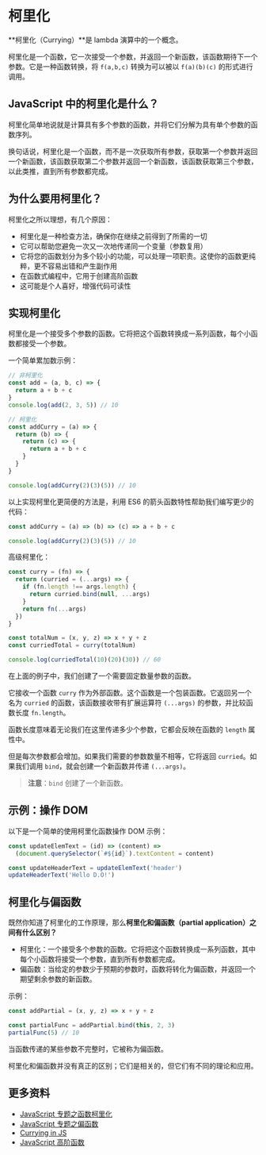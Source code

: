 # 柯里化

**柯里化（Currying）**是 lambda 演算中的一个概念。

柯里化是一个函数，它一次接受一个参数，并返回一个新函数，该函数期待下一个参数。它是一种函数转换，将 `f(a,b,c)` 转换为可以被以 `f(a)(b)(c)` 的形式进行调用。

## JavaScript 中的柯里化是什么？

柯里化简单地说就是计算具有多个参数的函数，并将它们分解为具有单个参数的函数序列。

换句话说，柯里化是一个函数，而不是一次获取所有参数，获取第一个参数并返回一个新函数，该函数获取第二个参数并返回一个新函数，该函数获取第三个参数，以此类推，直到所有参数都完成。

## 为什么要用柯里化？

柯里化之所以理想，有几个原因：

- 柯里化是一种检查方法，确保你在继续之前得到了所需的一切
- 它可以帮助您避免一次又一次地传递同一个变量（参数复用）
- 它将您的函数划分为多个较小的功能，可以处理一项职责。这使你的函数更纯粹，更不容易出错和产生副作用
- 在函数式编程中，它用于创建高阶函数
- 这可能是个人喜好，增强代码可读性

## 实现柯里化

柯里化是一个接受多个参数的函数。它将把这个函数转换成一系列函数，每个小函数都接受一个参数。

一个简单累加数示例：

```js
// 非柯里化
const add = (a, b, c) => {
  return a + b + c
}
console.log(add(2, 3, 5)) // 10

// 柯里化
const addCurry = (a) => {
  return (b) => {
    return (c) => {
      return a + b + c
    }
  }
}

console.log(addCurry(2)(3)(5)) // 10
```

以上实现柯里化更简便的方法是，利用 ES6 的箭头函数特性帮助我们编写更少的代码：

```js
const addCurry = (a) => (b) => (c) => a + b + c

console.log(addCurry(2)(3)(5)) // 10
```

高级柯里化：

```js
const curry = (fn) => {
  return (curried = (...args) => {
    if (fn.length !== args.length) {
      return curried.bind(null, ...args)
    }
    return fn(...args)
  })
}

const totalNum = (x, y, z) => x + y + z
const curriedTotal = curry(totalNum)

console.log(curriedTotal(10)(20)(30)) // 60
```

在上面的例子中，我们创建了一个需要固定数量参数的函数。

它接收一个函数 `curry` 作为外部函数。这个函数是一个包装函数。它返回另一个名为 `curried` 的函数，该函数接收带有扩展运算符 `(...args)` 的参数，并比较函数长度 `fn.length`。

函数长度意味着无论我们在这里传递多少个参数，它都会反映在函数的 `length` 属性中。

但是每次参数都会增加。如果我们需要的参数数量不相等，它将返回 `curried`。如果我们调用 `bind`，就会创建一个新函数并传递 `(...args)`。

> **注意**：`bind` 创建了一个新函数。

## 示例：操作 DOM

以下是一个简单的使用柯里化函数操作 DOM 示例：

```js
const updateElemText = (id) => (content) =>
  (document.querySelector(`#${id}`).textContent = content)

const updateHeaderText = updateElemText('header')
updateHeaderText('Hello D.O!')
```

## 柯里化与偏函数

既然你知道了柯里化的工作原理，那么**柯里化和偏函数（partial application）之间有什么区别？**

- 柯里化：一个接受多个参数的函数。它将把这个函数转换成一系列函数，其中每个小函数将接受一个参数，直到所有参数都完成。
- 偏函数：当给定的参数少于预期的参数时，函数将转化为偏函数，并返回一个期望剩余参数的新函数。

示例：

```js
const addPartial = (x, y, z) => x + y + z

const partialFunc = addPartial.bind(this, 2, 3)
partialFunc(5) // 10
```

当函数传递的某些参数不完整时，它被称为偏函数。

柯里化和偏函数并没有真正的区别；它们是相关的，但它们有不同的理论和应用。

## 更多资料

- [JavaScript 专题之函数柯里化](https://github.com/mqyqingfeng/Blog/issues/42)
- [JavaScript 专题之偏函数](https://github.com/mqyqingfeng/Blog/issues/43)
- [Currying in JS](https://hackernoon.com/currying-in-js-d9ddc64f162e)
- [JavaScript 高阶函数](https://github.com/lio-zero/blog/blob/master/JavaScript/JavaScript%20%E9%AB%98%E9%98%B6%E5%87%BD%E6%95%B0.md)
